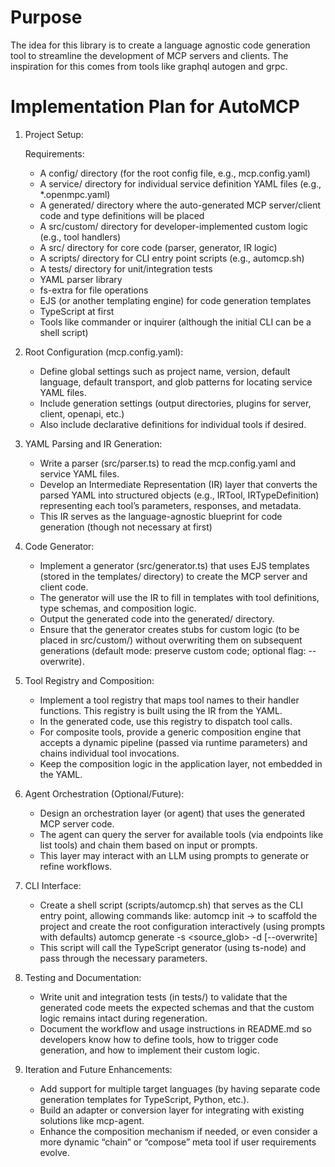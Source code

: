 # Purpose
The idea for this library is to create a language agnostic code generation tool to streamline the development of MCP servers and clients.
The inspiration for this comes from tools like graphql autogen and grpc.

# Implementation Plan for AutoMCP

1. Project Setup:

   Requirements:
   - A config/ directory (for the root config file, e.g., mcp.config.yaml)
   - A service/ directory for individual service definition YAML files (e.g., \*.openmpc.yaml)
   - A generated/ directory where the auto-generated MCP server/client code and type definitions will be placed
   - A src/custom/ directory for developer-implemented custom logic (e.g., tool handlers)
   - A src/ directory for core code (parser, generator, IR logic)
   - A scripts/ directory for CLI entry point scripts (e.g., automcp.sh)
   - A tests/ directory for unit/integration tests
   - YAML parser library
   - fs-extra for file operations
   - EJS (or another templating engine) for code generation templates
   - TypeScript at first
   - Tools like commander or inquirer (although the initial CLI can be a shell script)

2. Root Configuration (mcp.config.yaml):

   - Define global settings such as project name, version, default language, default transport, and glob patterns for locating service YAML files.
   - Include generation settings (output directories, plugins for server, client, openapi, etc.)
   - Also include declarative definitions for individual tools if desired.

3. YAML Parsing and IR Generation:
   
   - Write a parser (src/parser.ts) to read the mcp.config.yaml and service YAML files.
   - Develop an Intermediate Representation (IR) layer that converts the parsed YAML into structured objects (e.g., IRTool, IRTypeDefinition) representing each tool’s parameters, responses, and metadata.
   - This IR serves as the language-agnostic blueprint for code generation (though not necessary at first)

4. Code Generator:
   
   - Implement a generator (src/generator.ts) that uses EJS templates (stored in the templates/ directory) to create the MCP server and client code.
   - The generator will use the IR to fill in templates with tool definitions, type schemas, and composition logic.
   - Output the generated code into the generated/ directory.
   - Ensure that the generator creates stubs for custom logic (to be placed in src/custom/) without overwriting them on subsequent generations (default mode: preserve custom code; optional flag: --overwrite).

5. Tool Registry and Composition:
   
   - Implement a tool registry that maps tool names to their handler functions. This registry is built using the IR from the YAML.
   - In the generated code, use this registry to dispatch tool calls.
   - For composite tools, provide a generic composition engine that accepts a dynamic pipeline (passed via runtime parameters) and chains individual tool invocations.
   - Keep the composition logic in the application layer, not embedded in the YAML.

6. Agent Orchestration (Optional/Future):
   
   - Design an orchestration layer (or agent) that uses the generated MCP server code.
   - The agent can query the server for available tools (via endpoints like list tools) and chain them based on input or prompts.
   - This layer may interact with an LLM using prompts to generate or refine workflows.

7. CLI Interface:
 
   - Create a shell script (scripts/automcp.sh) that serves as the CLI entry point, allowing commands like:
     automcp init → to scaffold the project and create the root configuration interactively (using prompts with defaults)
     automcp generate -s <source_glob> -d <destination> [--overwrite]
   - This script will call the TypeScript generator (using ts-node) and pass through the necessary parameters.

8. Testing and Documentation:
    
   - Write unit and integration tests (in tests/) to validate that the generated code meets the expected schemas and that the custom logic remains intact during regeneration.
   - Document the workflow and usage instructions in README.md so developers know how to define tools, how to trigger code generation, and how to implement their custom logic.

9. Iteration and Future Enhancements:
   - Add support for multiple target languages (by having separate code generation templates for TypeScript, Python, etc.).
   - Build an adapter or conversion layer for integrating with existing solutions like mcp-agent.
   - Enhance the composition mechanism if needed, or even consider a more dynamic “chain” or “compose” meta tool if user requirements evolve.
